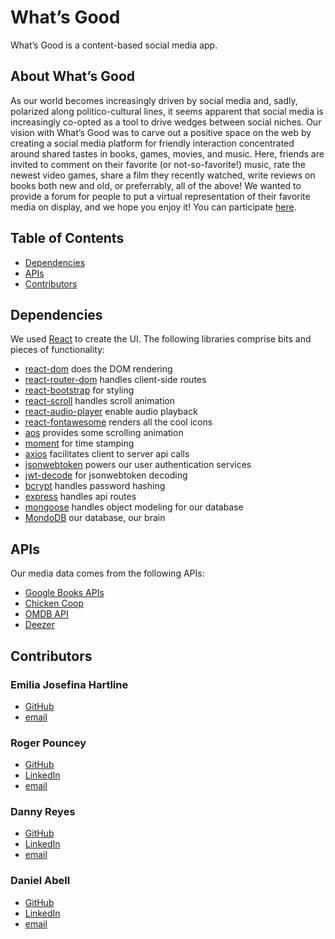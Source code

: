 # What’s Good
What’s Good is a content-based social media app.
## About What’s Good
As our world becomes increasingly driven by social media and, sadly, polarized along politico-cultural lines, it seems apparent that social media is increasingly co-opted as a tool to drive wedges between social niches. Our vision with What’s Good was to carve out a positive space on the web by creating a social media platform for friendly interaction concentrated around shared tastes in books, games, movies, and music. Here, friends are invited to comment on their favorite (or not-so-favorite!) music, rate the newest video games, share a film they recently watched, write reviews on books both new and old, or preferrably, all of the above! We wanted to provide a forum for people to put a virtual representation of their favorite media on display, and we hope you enjoy it!
You can participate [here](#https://whatsgood-v1.herokuapp.com/).
## Table of Contents
* [Dependencies](#Dependencies)
* [APIs](#APIs)
* [Contributors](#Contributors)
## Dependencies
We used [React](#https://reactjs.org/) to create the UI. The following libraries comprise bits and pieces of functionality:
* [react-dom](#https://www.npmjs.com/package/react-dom) does the DOM rendering
* [react-router-dom](#https://www.npmjs.com/package/react-router-dom) handles client-side routes
* [react-bootstrap](#https://www.npmjs.com/package/react-bootstrap) for styling
* [react-scroll](#https://www.npmjs.com/package/react-scroll) handles scroll animation
* [react-audio-player](#https://www.npmjs.com/package/react-audio-player) enable audio playback
* [react-fontawesome](#https://www.npmjs.com/package/@fortawesome/react-fontawesome) renders all the cool icons
* [aos](#https://www.npmjs.com/package/aos) provides some scrolling animation
* [moment](#https://www.npmjs.com/package/moment) for time stamping
* [axios](#https://www.npmjs.com/package/axios) facilitates client to server api calls
* [jsonwebtoken](#https://www.npmjs.com/package/jsonwebtoken) powers our user authentication services
* [jwt-decode](#https://www.npmjs.com/package/jwt-decode) for jsonwebtoken decoding
* [bcrypt](#https://www.npmjs.com/package/bcrypt) handles password hashing
* [express](#https://www.npmjs.com/package/express) handles api routes
* [mongoose](#https://mongoosejs.com/) handles object modeling for our database
* [MondoDB](#https://www.mongodb.com/) our database, our brain
## APIs
Our media data comes from the following APIs:
* [Google Books APIs](#https://developers.google.com/books)
* [Chicken Coop](#https://rapidapi.com/valkiki/api/chicken-coop/details)
* [OMDB API](#http://www.omdbapi.com/)
* [Deezer](#https://developers.deezer.com/)
## Contributors
### Emilia Josefina Hartline
  - [GitHub](#https://github.com/emijoha)
  - [email](#ejhartline@gmail.com)
### Roger Pouncey
  - [GitHub](#https://github.com/rpounceyjr)
  - [LinkedIn](#https://www.linkedin.com/in/roger-pouncey-48568b198/)
  - [email](#rpounceyjr@gmail.com)
### Danny Reyes
  - [GitHub](#https://github.com/reyesdmusic)
  - [LinkedIn](#https://www.linkedin.com/in/danny-reyes-dev/)
  - [email](#reyesdmusic@gmail.com)
### Daniel Abell
  - [GitHub](#https://github.com/dmabell693)
  - [LinkedIn](#https://www.linkedin.com/in/daniel-abell-782350199/)
  - [email](#dmabell693@gmail.com)


